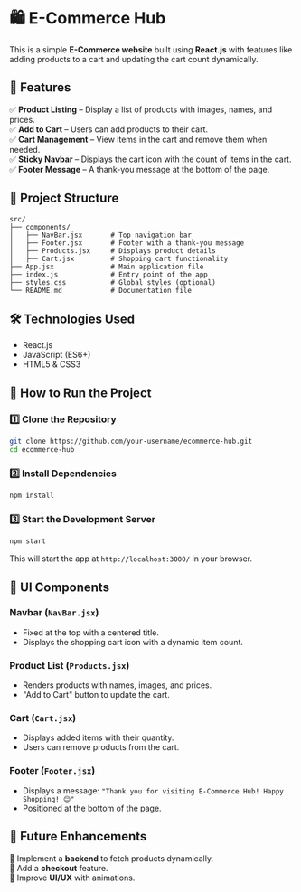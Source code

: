 
# 🛍️ E-Commerce Hub  

This is a simple **E-Commerce website** built using **React.js** with features like adding products to a cart and updating the cart count dynamically.  

## 📌 Features  
✅ **Product Listing** – Display a list of products with images, names, and prices.  
✅ **Add to Cart** – Users can add products to their cart.  
✅ **Cart Management** – View items in the cart and remove them when needed.  
✅ **Sticky Navbar** – Displays the cart icon with the count of items in the cart.  
✅ **Footer Message** – A thank-you message at the bottom of the page.  

## 📂 Project Structure  
```
src/
├── components/
│   ├── NavBar.jsx       # Top navigation bar
│   ├── Footer.jsx       # Footer with a thank-you message
│   ├── Products.jsx     # Displays product details
│   ├── Cart.jsx         # Shopping cart functionality
├── App.jsx              # Main application file
├── index.js             # Entry point of the app
├── styles.css           # Global styles (optional)
└── README.md            # Documentation file
```

## 🛠️ Technologies Used  
- React.js  
- JavaScript (ES6+)  
- HTML5 & CSS3  

## 🚀 How to Run the Project  

### 1️⃣ **Clone the Repository**  
```sh
git clone https://github.com/your-username/ecommerce-hub.git
cd ecommerce-hub
```

### 2️⃣ **Install Dependencies**  
```sh
npm install
```

### 3️⃣ **Start the Development Server**  
```sh
npm start
```
This will start the app at `http://localhost:3000/` in your browser.  

## 🎨 UI Components  
### **Navbar (`NavBar.jsx`)**  
- Fixed at the top with a centered title.  
- Displays the shopping cart icon with a dynamic item count.  

### **Product List (`Products.jsx`)**  
- Renders products with names, images, and prices.  
- "Add to Cart" button to update the cart.  

### **Cart (`Cart.jsx`)**  
- Displays added items with their quantity.  
- Users can remove products from the cart.  

### **Footer (`Footer.jsx`)**  
- Displays a message: `"Thank you for visiting E-Commerce Hub! Happy Shopping! 😊"`  
- Positioned at the bottom of the page.  

## 📌 Future Enhancements  
🚀 Implement a **backend** to fetch products dynamically.  
🚀 Add a **checkout** feature.  
🚀 Improve **UI/UX** with animations.  

